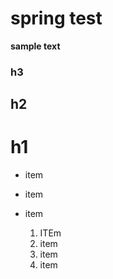 # spring test

__sample text__
### h3
## h2
# h1

* item
* item
* item

  1. ITEm
  2. item
  3. item
  4. item 
